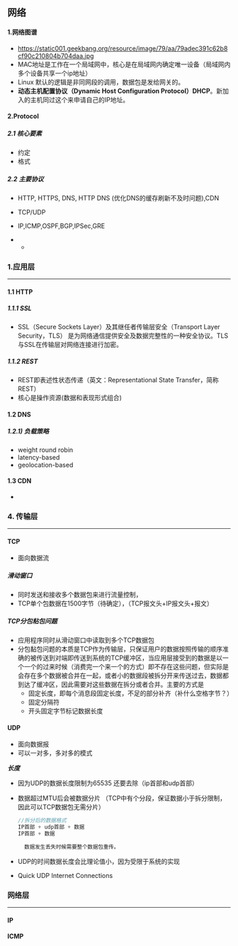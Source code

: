 ## 网络

#### 1.网络图谱

- https://static001.geekbang.org/resource/image/79/aa/79adec391c62b8cf90c210804b704daa.jpg
- MAC地址是工作在一个局域网中，核心是在局域网内确定唯一设备（局域网内多个设备共享一个ip地址）
- Linux 默认的逻辑是非同网段的调用，数据包是发给网关的。
- **动态主机配置协议（Dynamic Host Configuration Protocol）DHCP**。新加入的主机同过这个来申请自己的IP地址。

#### 2.Protocol

##### 2.1 核心要素

- 约定
- 格式

##### 2.2 主要协议

- HTTP, HTTPS, DNS, HTTP DNS (优化DNS的缓存刷新不及时问题),CDN
- TCP/UDP
- IP,ICMP,OSPF,BGP,IPSec,GRE



- - 

### 1.应用层

------
#### 1.1 HTTP

##### 1.1.1 SSL

* SSL（Secure Sockets Layer）及其继任者传输层安全（Transport Layer Security，TLS） 是为网络通信提供安全及数据完整性的一种安全协议。TLS与SSL在传输层对网络连接进行加密。

##### 1.1.2 REST

* REST即表述性状态传递（英文：Representational State Transfer，简称REST）
* 核心是操作资源(数据和表现形式组合)

#### 1.2 DNS

##### 1.2.1) 负载策略

* weight round robin
* latency-based
* geolocation-based

#### 1.3 CDN

* 

### 4. 传输层
------
#### TCP

* 面向数据流

##### 滑动窗口

* 同时发送和接收多个数据包来进行流量控制，
* TCP单个包数据在1500字节（待确定），（TCP报文头+IP报文头+报文）

##### TCP分包粘包问题

* 应用程序同时从滑动窗口中读取到多个TCP数据包
* 分包黏包问题的本质是TCP作为传输层，只保证用户的数据按照传输的顺序准确的被传送到对端即传送到系统的TCP缓冲区，当应用层接受到的数据是以一个一个的过来时候（消费完一个来一个的方式）即不存在这些问题，但实际是会存在多个数据被合并在一起，或者小的数据段被拆分开来传送过去，数据都到达了缓冲区，因此需要对这些数据在拆分或者合并。主要的方式是
  * 固定长度，即每个消息段固定长度，不足的部分补齐（补什么空格字节？）
  * 固定分隔符
  * 开头固定字节标记数据长度

#### UDP

* 面向数据报
* 可以一对多，多对多的模式

***长度***

* 因为UDP的数据长度限制为65535 还要去除（ip首部和udp首部）

* 数据超过MTU后会被数据分片 （TCP中有个分段，保证数据小于拆分限制，因此可以TCP数据包无需分片）

  ```java
  //拆分后的数据格式
  IP首部 + udp首部 + 数据
  IP首部 + 数据  
    
    数据发生丢失时候需要整个数据包重传。
  ```

* UDP的时间数据长度会比理论值小，因为受限于系统的实现

* Quick UDP Internet Connections 

### 网络层

------

#### IP

#### ICMP

